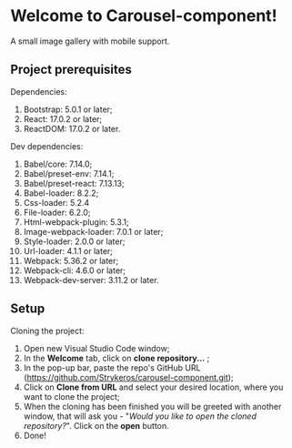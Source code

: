 # Welcome to Carousel-component!
A small image gallery with mobile support.
## Project prerequisites

Dependencies:

1. Bootstrap: 5.0.1 or later;
2. React: 17.0.2 or later;
3. ReactDOM: 17.0.2 or later.

Dev dependencies:

1. Babel/core: 7.14.0;
2. Babel/preset-env: 7.14.1;
3. Babel/preset-react: 7.13.13;
4. Babel-loader: 8.2.2;
5. Css-loader: 5.2.4
6. File-loader: 6.2.0;
7. Html-webpack-plugin: 5.3.1;
8. Image-webpack-loader: 7.0.1 or later;
9. Style-loader: 2.0.0 or later;
10. Url-loader: 4.1.1 or later;
11. Webpack: 5.36.2 or later;
12. Webpack-cli: 4.6.0 or later;
13. Webpack-dev-server: 3.11.2 or later.

## Setup

Cloning the project:

1. Open new Visual Studio Code window;
2. In the **Welcome** tab, click on **clone repository...** ;
3. In the pop-up bar, paste the repo's GitHub URL (https://github.com/Strykeros/carousel-component.git);
4. Click on **Clone from URL** and select your desired location, where you want to clone the project;
5. When the cloning has been finished you will be greeted with another window, that will ask you - "*Would you like to open the cloned repository?*". Click on the **open** button.
6. Done!
